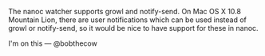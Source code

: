The nanoc watcher supports growl and notify-send. On Mac OS X 10.8 Mountain Lion, there are user notifications which can be used instead of growl or notify-send, so it would be nice to have support for these in nanoc.

I'm on this — @bobthecow